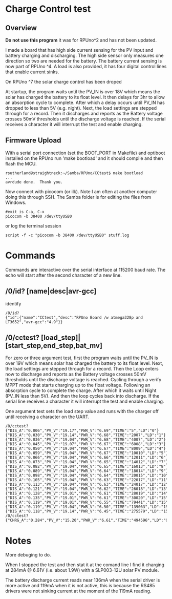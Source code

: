 # Charge Control test

## Overview

__Do not use this program__ it was for RPUno^2 and has not been updated.

I made a board that has high side current sensing for the PV input and battery charging and discharging. The high side sensor only measures one direction so two are needed for the battery. The battery current sensing is now part of RPUno ^4. A load is also provided, it has four digital control lines that enable current sinks. 

On RPUno ^7 the solar charge control has been droped

At startup, the program waits until the PV_IN is over 18V which means the solar has charged the battery to its float level. It then delays for 3hr to allow an absorption cycle to complete. After which a delay occurs until PV_IN has dropped to less than 5V (e.g. night). Next, the load settings are stepped through for a record. Then it discharges and reports as the Battery voltage crosses 50mV thresholds until the discharge voltage is reached. If the serial receives a character it will interrupt the test and enable charging.

## Firmware Upload

With a serial port connection (set the BOOT_PORT in Makefile) and optiboot installed on the RPUno run 'make bootload' and it should compile and then flash the MCU.

``` 
rsutherland@straightneck:~/Samba/RPUno/CCtest$ make bootload
...
avrdude done.  Thank you.
``` 

Now connect with picocom (or ilk). Note I am often at another computer doing this through SSH. The Samba folder is for editing the files from Windows.

``` 
#exit is C-a, C-x
picocom -b 38400 /dev/ttyUSB0
``` 

or log the terminal session

``` 
script -f -c "picocom -b 38400 /dev/ttyUSB0" stuff.log
``` 


# Commands

Commands are interactive over the serial interface at 115200 baud rate. The echo will start after the second character of a new line. 

## /0/id? [name|desc|avr-gcc]

identify 

``` 
/0/id?
{"id":{"name":"CCtest","desc":"RPUno Board /w atmega328p and LT3652","avr-gcc":"4.9"}}
```

##  /0/cctest? [load_step]|[start_step,end_step,bat_mv]

For zero or three argument test, first the program waits until the PV_IN is over 19V which means solar has charged the battery to its float level. Next, the load settings are stepped through for a record. Then the Loop enters now to discharge and reports as the Battery voltage crosses 50mV thresholds until the discharge voltage is reached. Cycling through a verify MPPT mode that starts charging up to the float voltage. Following an absorption cycle to complete the charge. After which it waits until Night (PV_IN less than 5V). And then the loop cycles back into discharge. If the serial line receives a character it will interrupt the test and enable charging.

One argument test sets the load step value and runs with the charger off until receiving a character on the UART.

``` 
/0/cctest?
{"DIS_A":"0.006","PV_V":"19.17","PWR_V":"6.69","TIME":"5","LD":"0"}
{"DIS_A":"0.030","PV_V":"19.14","PWR_V":"6.68","TIME":"2007","LD":"1"}
{"DIS_A":"0.036","PV_V":"19.04","PWR_V":"6.68","TIME":"4007","LD":"2"}
{"DIS_A":"0.045","PV_V":"19.07","PWR_V":"6.67","TIME":"6008","LD":"3"}
{"DIS_A":"0.050","PV_V":"19.04","PWR_V":"6.67","TIME":"8009","LD":"4"}
{"DIS_A":"0.059","PV_V":"19.04","PWR_V":"6.67","TIME":"10010","LD":"5"}
{"DIS_A":"0.066","PV_V":"19.04","PWR_V":"6.66","TIME":"12011","LD":"6"}
{"DIS_A":"0.073","PV_V":"19.04","PWR_V":"6.65","TIME":"14012","LD":"7"}
{"DIS_A":"0.082","PV_V":"19.04","PWR_V":"6.65","TIME":"16013","LD":"8"}
{"DIS_A":"0.089","PV_V":"19.04","PWR_V":"6.64","TIME":"18014","LD":"9"}
{"DIS_A":"0.098","PV_V":"19.04","PWR_V":"6.64","TIME":"20015","LD":"10"}
{"DIS_A":"0.105","PV_V":"19.04","PWR_V":"6.63","TIME":"22017","LD":"11"}
{"DIS_A":"0.113","PV_V":"19.04","PWR_V":"6.63","TIME":"24017","LD":"12"}
{"DIS_A":"0.121","PV_V":"19.04","PWR_V":"6.62","TIME":"26018","LD":"13"}
{"DIS_A":"0.128","PV_V":"19.01","PWR_V":"6.61","TIME":"28019","LD":"14"}
{"DIS_A":"0.135","PV_V":"19.01","PWR_V":"6.61","TIME":"30020","LD":"15"}
{"DIS_A":"0.119","PV_V":"19.01","PWR_V":"6.55","TIME":"79441","LD":"15"}
{"DIS_A":"0.119","PV_V":"19.04","PWR_V":"6.50","TIME":"139063","LD":"15"}
{"DIS_A":"0.118","PV_V":"19.14","PWR_V":"6.45","TIME":"275579","LD":"15"}
/0/cctest?
{"CHRG_A":"0.284","PV_V":"15.20","PWR_V":"6.61","TIME":"494596","LD":"0"}
```

# Notes

More debuging to do.

When I stopped the test and then stat it at the comand line I find it charging at 284mA @ 6.61V (i.e. about 1.9W) with a SLP003-12U solar PV module.

The battery discharge current reads near 136mA when the serial driver is more active and 119mA when it is not active, this is because the RS485 drivers were not sinking current at the moment of the 119mA reading. 